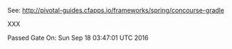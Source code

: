 See: http://pivotal-guides.cfapps.io/frameworks/spring/concourse-gradle

XXX

Passed Gate On: Sun Sep 18 03:47:01 UTC 2016

